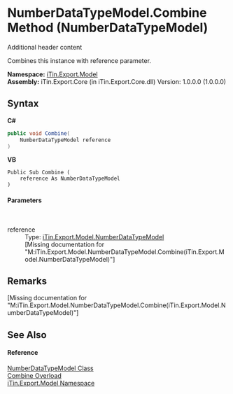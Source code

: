 # NumberDataTypeModel.Combine Method (NumberDataTypeModel)
Additional header content 

Combines this instance with reference parameter.

**Namespace:**&nbsp;<a href="N_iTin_Export_Model">iTin.Export.Model</a><br />**Assembly:**&nbsp;iTin.Export.Core (in iTin.Export.Core.dll) Version: 1.0.0.0 (1.0.0.0)

## Syntax

**C#**<br />
``` C#
public void Combine(
	NumberDataTypeModel reference
)
```

**VB**<br />
``` VB
Public Sub Combine ( 
	reference As NumberDataTypeModel
)
```


#### Parameters
&nbsp;<dl><dt>reference</dt><dd>Type: <a href="T_iTin_Export_Model_NumberDataTypeModel">iTin.Export.Model.NumberDataTypeModel</a><br />\[Missing <param name="reference"/> documentation for "M:iTin.Export.Model.NumberDataTypeModel.Combine(iTin.Export.Model.NumberDataTypeModel)"\]</dd></dl>

## Remarks
\[Missing <remarks> documentation for "M:iTin.Export.Model.NumberDataTypeModel.Combine(iTin.Export.Model.NumberDataTypeModel)"\]

## See Also


#### Reference
<a href="T_iTin_Export_Model_NumberDataTypeModel">NumberDataTypeModel Class</a><br /><a href="Overload_iTin_Export_Model_NumberDataTypeModel_Combine">Combine Overload</a><br /><a href="N_iTin_Export_Model">iTin.Export.Model Namespace</a><br />